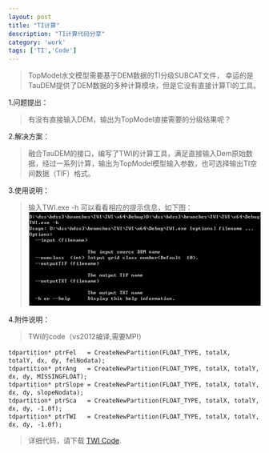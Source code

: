```yaml
---
layout: post
title: "TI计算"
description: "TI计算代码分享"
category: 'work'
tags: ['TI','Code']
---
```


>    TopModel水文模型需要基于DEM数据的TI分级SUBCAT文件， 幸运的是TauDEM提供了DEM数据的多种计算模块，但是它没有直接计算TI的工具。

1.问题提出：
> 有没有直接输入DEM，输出为TopModel直接需要的分级结果呢？

<!--more-->

2.解决方案：
> 融合TauDEM的接口，编写了TWI的计算工具，满足直接输入Dem原始数据，经过一系列计算，输出为TopModel模型输入参数，也可选择输出TI空间数据（TIF）格式。

3.使用说明：
> 输入TWI.exe -h 可以看看相应的提示信息，如下图：
> ![](/images/TWI.jpg)

4.附件说明：
> TWI的code（vs2012编译,需要MPI）

	tdpartition* ptrFel   = CreateNewPartition(FLOAT_TYPE, totalX,    totalY, dx, dy, felNodata);
	tdpartition* ptrAng   = CreateNewPartition(FLOAT_TYPE, totalX, totalY, dx, dy, MISSINGFLOAT);
	tdpartition* ptrSlope = CreateNewPartition(FLOAT_TYPE, totalX, totalY, dx, dy, slopeNodata);
	tdpartition* ptrSca   = CreateNewPartition(FLOAT_TYPE, totalX, totalY, dx, dy, -1.0f);
	tdpartition* ptrTWI   = CreateNewPartition(FLOAT_TYPE, totalX, totalY, dx, dy, -1.0f);

> 详细代码，请下载 [TWI Code](/upload/TWI.tar).
